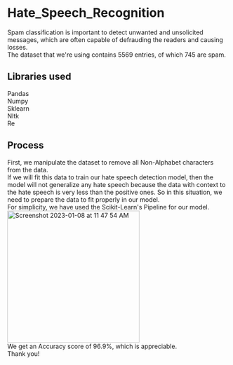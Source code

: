 # Hate_Speech_Recognition

Spam classification is important to detect unwanted and unsolicited messages, which are often capable of defrauding the readers and causing losses.     
The dataset that we're using contains 5569 entries, of which 745 are spam.

##  Libraries used  
Pandas    
Numpy   
Sklearn   
Nltk    
Re

##    Process   
First, we manipulate the dataset to remove all Non-Alphabet characters from the data.  
If we will fit this data to train our hate speech detection model, then the model will not generalize any hate speech because the data with context to the hate speech is very less than the positive ones. So in this situation, we need to prepare the data to fit properly in our model.   
For simplicity, we have used the Scikit-Learn's Pipeline for our model.       
<img width="301" alt="Screenshot 2023-01-08 at 11 47 54 AM" src="https://user-images.githubusercontent.com/72307339/211183240-738ab2ed-98bb-4d1a-9179-deaa2f1deb22.png">      
We get an Accuracy score of 96.9%, which is appreciable.    
Thank you!
